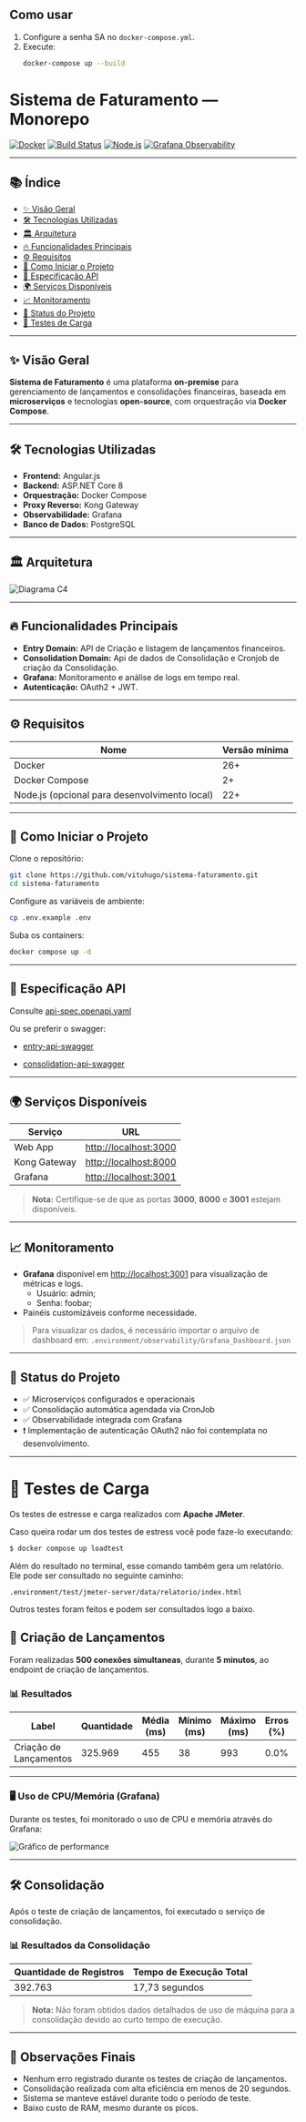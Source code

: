 ## Como usar

1. Configure a senha SA no `docker-compose.yml`.
2. Execute:
   ```bash
   docker-compose up --build
   ```

# Sistema de Faturamento — Monorepo

[![Docker](https://img.shields.io/badge/docker-ready-blue?logo=docker)](https://www.docker.com/)
[![Build Status](https://img.shields.io/badge/build-passing-brightgreen)]()
[![Node.js](https://img.shields.io/badge/node.js-18+-success?logo=node.js)](https://nodejs.org/)
[![Grafana Observability](https://img.shields.io/badge/observability-grafana-orange?logo=grafana)](https://grafana.com/)

---

## 📚 Índice

- [✨ Visão Geral](#-visão-geral)
- [🛠️ Tecnologias Utilizadas](#️-tecnologias-utilizadas)
- [🏛️ Arquitetura](#️-arquitetura)
- [🔥 Funcionalidades Principais](#-funcionalidades-principais)
- [⚙️ Requisitos](#️-requisitos)
- [🚀 Como Iniciar o Projeto](#-como-iniciar-o-projeto)
- [🧠 Especificação API](#-especificação-api)
- [🌍 Serviços Disponíveis](#-serviços-disponíveis)
- [📈 Monitoramento](#-monitoramento)
- [📅 Status do Projeto](#-status-do-projeto)
- [🧪 Testes de Carga](#-testes-de-carga)

---

## ✨ Visão Geral

**Sistema de Faturamento** é uma plataforma **on-premise** para gerenciamento de lançamentos e consolidações financeiras, baseada em **microserviços** e tecnologias **open-source**, com orquestração via **Docker Compose**.

---

## 🛠️ Tecnologias Utilizadas

- **Frontend:** Angular.js
- **Backend:** ASP.NET Core 8
- **Orquestração:** Docker Compose
- **Proxy Reverso:** Kong Gateway
- **Observabilidade:** Grafana
- **Banco de Dados:** PostgreSQL

---

## 🏛️ Arquitetura

![Diagrama C4](https://i.imgur.com/SzdGLLi.png)

---

## 🔥 Funcionalidades Principais

- **Entry Domain:** API de Criação e listagem de lançamentos financeiros.
- **Consolidation Domain:** Api de dados de Consolidação e Cronjob de criação da Consolidação.
- **Grafana:** Monitoramento e análise de logs em tempo real.
- **Autenticação:** OAuth2 + JWT.

---

## ⚙️ Requisitos

| Nome                                          | Versão mínima |
|-----------------------------------------------|---------------|
| Docker                                        | 26+           |
| Docker Compose                                | 2+            |
| Node.js (opcional para desenvolvimento local) | 22+           |

---

## 🚀 Como Iniciar o Projeto

Clone o repositório:
```bash
git clone https://github.com/vituhugo/sistema-faturamento.git
cd sistema-faturamento
```

Configure as variáveis de ambiente:
```bash
cp .env.example .env
```

Suba os containers:
```bash
docker compose up -d
```

---

## 🧠 Especificação API

Consulte [api-spec.openapi.yaml](https://github.com/vituhugo/sistema-faturamento/blob/main/api-spec.openapi.yaml)
 
Ou se preferir o swagger:

- [entry-api-swagger](http://localhost:5001/swagger)

- [consolidation-api-swagger](http://localhost:5002/swagger)


---

## 🌍 Serviços Disponíveis

| Serviço        | URL                    |
| -------------- | ----------------------- |
| Web App        | [http://localhost:3000](http://localhost:3000) |
| Kong Gateway   | [http://localhost:8000](http://localhost:8000) |
| Grafana        | [http://localhost:3001](http://localhost:3001) |

> **Nota:** Certifique-se de que as portas **3000**, **8000** e **3001** estejam disponíveis.

---

## 📈 Monitoramento

- **Grafana** disponível em [http://localhost:3001](http://localhost:3001) para visualização de métricas e logs.
   - Usuário: admin;
   - Senha: foobar;
- Painéis customizáveis conforme necessidade.

> Para visualizar os dados, é necessário importar o arquivo de dashboard em: `.environment/observability/Grafana_Dashboard.json`

---

## 📅 Status do Projeto

- ✅ Microserviços configurados e operacionais
- ✅ Consolidação automática agendada via CronJob
- ✅ Observabilidade integrada com Grafana
- ❗️ Implementação de autenticação OAuth2 não foi contemplata no desenvolvimento.

---


# 🧪 Testes de Carga
Os testes de estresse e carga realizados com **Apache JMeter**.

Caso queira rodar um dos testes de estress você pode faze-lo executando:

```bash
$ docker compose up loadtest
```

Além do resultado no terminal, esse comando também gera um relatório. Ele pode ser consultado no seguinte caminho:

`.environment/test/jmeter-server/data/relatorio/index.html`

Outros testes foram feitos e podem ser consultados logo a baixo.

## 🚀 Criação de Lançamentos

Foram realizadas **500 conexões simultaneas**, durante **5 minutos**, ao endpoint de criação de lançamentos.

### 📊 Resultados

| Label                  | Quantidade | Média (ms) | Mínimo (ms) | Máximo (ms) | Erros (%) | Throughput (req/seg) | KB Recebidos/seg | KB Enviados/seg |
|-------------------------|------------|------------|-------------|-------------|-----------|----------------------|------------------|-----------------|
| Criação de Lançamentos  | 325.969    | 455        | 38          | 993         | 0.0%      | 1079.31              | 408.314          | 273.544         |

---

### 🖥️ Uso de CPU/Memória (Grafana)

Durante os testes, foi monitorado o uso de CPU e memória através do Grafana:

![Gráfico de performance](https://i.imgur.com/BHseLWh.png)

---

## 🛠️ Consolidação

Após o teste de criação de lançamentos, foi executado o serviço de consolidação.

### 📊 Resultados da Consolidação

| Quantidade de Registros | Tempo de Execução Total |
|--------------------------|-------------------------|
| 392.763                  | 17,73 segundos          |

> **Nota:** Não foram obtidos dados detalhados de uso de máquina para a consolidação devido ao curto tempo de execução.

---

## 📌 Observações Finais

- Nenhum erro registrado durante os testes de criação de lançamentos.
- Consolidação realizada com alta eficiência em menos de 20 segundos.
- Sistema se manteve estável durante todo o período de teste.
- Baixo custo de RAM, mesmo durante os picos.


